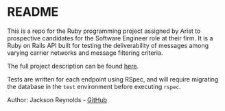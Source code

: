 # README

This is a repo for the Ruby programming project assigned by Arist to prospective candidates for the Software Engineer role at their firm. It is a Ruby on Rails API built for testing the deliverability of messages among varying carrier networks and message filtering criteria.

The full project description can be found [here](https://www.notion.so/Deliverability-Analytics-API-Ruby-07e0e9eda66b48c582cb61a2c48815b5).

Tests are written for each endpoint using RSpec, and will require migrating the database in the `test` environment before executing `rspec`. 

Author: Jackson Reynolds - [GitHub](https://github.com/JacksonReynolds)
